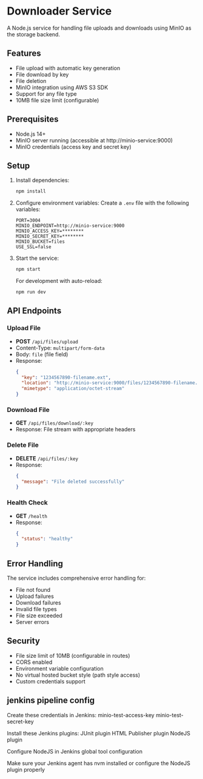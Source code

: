 # Downloader Service

A Node.js service for handling file uploads and downloads using MinIO as the storage backend.

## Features

- File upload with automatic key generation
- File download by key
- File deletion
- MinIO integration using AWS S3 SDK
- Support for any file type
- 10MB file size limit (configurable)

## Prerequisites

- Node.js 14+
- MinIO server running (accessible at http://minio-service:9000)
- MinIO credentials (access key and secret key)

## Setup

1. Install dependencies:
   ```bash
   npm install
   ```

2. Configure environment variables:
   Create a `.env` file with the following variables:
   ```
   PORT=3004
   MINIO_ENDPOINT=http://minio-service:9000
   MINIO_ACCESS_KEY=********
   MINIO_SECRET_KEY=********
   MINIO_BUCKET=files
   USE_SSL=false
   ```

3. Start the service:
   ```bash
   npm start
   ```

   For development with auto-reload:
   ```bash
   npm run dev
   ```

## API Endpoints

### Upload File
- **POST** `/api/files/upload`
- Content-Type: `multipart/form-data`
- Body: `file` (file field)
- Response: 
  ```json
  {
    "key": "1234567890-filename.ext",
    "location": "http://minio-service:9000/files/1234567890-filename.ext",
    "mimetype": "application/octet-stream"
  }
  ```

### Download File
- **GET** `/api/files/download/:key`
- Response: File stream with appropriate headers

### Delete File
- **DELETE** `/api/files/:key`
- Response:
  ```json
  {
    "message": "File deleted successfully"
  }
  ```

### Health Check
- **GET** `/health`
- Response:
  ```json
  {
    "status": "healthy"
  }
  ```

## Error Handling

The service includes comprehensive error handling for:
- File not found
- Upload failures
- Download failures
- Invalid file types
- File size exceeded
- Server errors

## Security

- File size limit of 10MB (configurable in routes)
- CORS enabled
- Environment variable configuration
- No virtual hosted bucket style (path style access)
- Custom credentials support 


## jenkins pipeline config

Create these credentials in Jenkins:
minio-test-access-key
minio-test-secret-key

Install these Jenkins plugins:
JUnit plugin
HTML Publisher plugin
NodeJS plugin

Configure NodeJS in Jenkins global tool configuration

Make sure your Jenkins agent has nvm installed or configure the NodeJS plugin properly